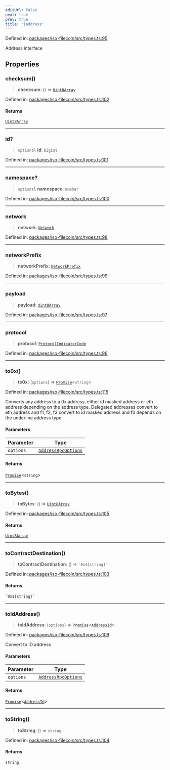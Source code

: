 ```yaml
---
editUrl: false
next: true
prev: true
title: "IAddress"
---
```


Defined in: [packages/iso-filecoin/src/types.ts:95](https://github.com/hugomrdias/filecoin/blob/main/packages/iso-filecoin/src/types.ts#L95)

Address interface

## Properties

### checksum()

> **checksum**: () => [`Uint8Array`](https://developer.mozilla.org/docs/Web/JavaScript/Reference/Global_Objects/Uint8Array)

Defined in: [packages/iso-filecoin/src/types.ts:102](https://github.com/hugomrdias/filecoin/blob/main/packages/iso-filecoin/src/types.ts#L102)

#### Returns

[`Uint8Array`](https://developer.mozilla.org/docs/Web/JavaScript/Reference/Global_Objects/Uint8Array)

***

### id?

> `optional` **id**: `bigint`

Defined in: [packages/iso-filecoin/src/types.ts:101](https://github.com/hugomrdias/filecoin/blob/main/packages/iso-filecoin/src/types.ts#L101)

***

### namespace?

> `optional` **namespace**: `number`

Defined in: [packages/iso-filecoin/src/types.ts:100](https://github.com/hugomrdias/filecoin/blob/main/packages/iso-filecoin/src/types.ts#L100)

***

### network

> **network**: [`Network`](/api/iso-filecoin/types/type-aliases/network/)

Defined in: [packages/iso-filecoin/src/types.ts:98](https://github.com/hugomrdias/filecoin/blob/main/packages/iso-filecoin/src/types.ts#L98)

***

### networkPrefix

> **networkPrefix**: [`NetworkPrefix`](/api/iso-filecoin/utils/type-aliases/networkprefix/)

Defined in: [packages/iso-filecoin/src/types.ts:99](https://github.com/hugomrdias/filecoin/blob/main/packages/iso-filecoin/src/types.ts#L99)

***

### payload

> **payload**: [`Uint8Array`](https://developer.mozilla.org/docs/Web/JavaScript/Reference/Global_Objects/Uint8Array)

Defined in: [packages/iso-filecoin/src/types.ts:97](https://github.com/hugomrdias/filecoin/blob/main/packages/iso-filecoin/src/types.ts#L97)

***

### protocol

> **protocol**: [`ProtocolIndicatorCode`](/api/iso-filecoin/types/type-aliases/protocolindicatorcode/)

Defined in: [packages/iso-filecoin/src/types.ts:96](https://github.com/hugomrdias/filecoin/blob/main/packages/iso-filecoin/src/types.ts#L96)

***

### to0x()

> **to0x**: (`options`) => [`Promise`](https://developer.mozilla.org/docs/Web/JavaScript/Reference/Global_Objects/Promise)\<`string`\>

Defined in: [packages/iso-filecoin/src/types.ts:115](https://github.com/hugomrdias/filecoin/blob/main/packages/iso-filecoin/src/types.ts#L115)

Converts any address to a 0x address, either id masked address or eth address depending on the address type.
Delegated addresses convert to eth address and f1, f2, f3 convert to id masked address
and f0 depends on the underline address type

#### Parameters

| Parameter | Type |
| ------ | ------ |
| `options` | [`AddressRpcOptions`](/api/iso-filecoin/types/interfaces/addressrpcoptions/) |

#### Returns

[`Promise`](https://developer.mozilla.org/docs/Web/JavaScript/Reference/Global_Objects/Promise)\<`string`\>

***

### toBytes()

> **toBytes**: () => [`Uint8Array`](https://developer.mozilla.org/docs/Web/JavaScript/Reference/Global_Objects/Uint8Array)

Defined in: [packages/iso-filecoin/src/types.ts:105](https://github.com/hugomrdias/filecoin/blob/main/packages/iso-filecoin/src/types.ts#L105)

#### Returns

[`Uint8Array`](https://developer.mozilla.org/docs/Web/JavaScript/Reference/Global_Objects/Uint8Array)

***

### toContractDestination()

> **toContractDestination**: () => `` `0x${string}` ``

Defined in: [packages/iso-filecoin/src/types.ts:103](https://github.com/hugomrdias/filecoin/blob/main/packages/iso-filecoin/src/types.ts#L103)

#### Returns

`` `0x${string}` ``

***

### toIdAddress()

> **toIdAddress**: (`options`) => [`Promise`](https://developer.mozilla.org/docs/Web/JavaScript/Reference/Global_Objects/Promise)\<[`AddressId`](/api/iso-filecoin/address/classes/addressid/)\>

Defined in: [packages/iso-filecoin/src/types.ts:109](https://github.com/hugomrdias/filecoin/blob/main/packages/iso-filecoin/src/types.ts#L109)

Convert to ID address

#### Parameters

| Parameter | Type |
| ------ | ------ |
| `options` | [`AddressRpcOptions`](/api/iso-filecoin/types/interfaces/addressrpcoptions/) |

#### Returns

[`Promise`](https://developer.mozilla.org/docs/Web/JavaScript/Reference/Global_Objects/Promise)\<[`AddressId`](/api/iso-filecoin/address/classes/addressid/)\>

***

### toString()

> **toString**: () => `string`

Defined in: [packages/iso-filecoin/src/types.ts:104](https://github.com/hugomrdias/filecoin/blob/main/packages/iso-filecoin/src/types.ts#L104)

#### Returns

`string`
